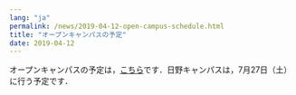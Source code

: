 ```yaml
---
lang: "ja"
permalink: /news/2019-04-12-open-campus-schedule.html
title: "オープンキャンパスの予定"
date: 2019-04-12
---
```

オープンキャンパスの予定は，<a href="admission.html#open_c">こちら</a>です．日野キャンパスは，7月27日（土）に行う予定です．
